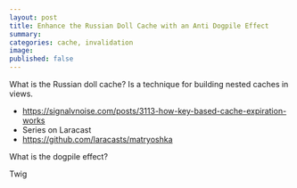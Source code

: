 ```yaml
---
layout: post
title: Enhance the Russian Doll Cache with an Anti Dogpile Effect
summary: 
categories: cache, invalidation
image: 
published: false
---
```



What is the Russian doll cache?
Is a technique for building nested caches in views.

- https://signalvnoise.com/posts/3113-how-key-based-cache-expiration-works
- Series on Laracast 
- https://github.com/laracasts/matryoshka

What is the dogpile effect?

Twig 
